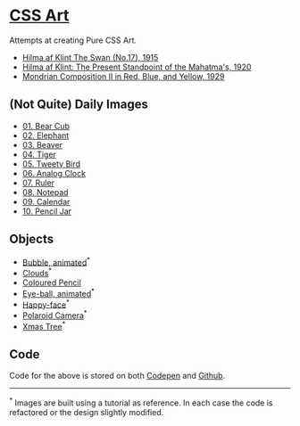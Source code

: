 # [CSS Art](https://janegca.github.io)

Attempts at creating Pure CSS Art.

- [Hilma af Klint The Swan (No.17), 1915](https://janegca.github.io/css-art/hilma/swan-17.html)
- [Hilma af Klint: The Present Standpoint of the Mahatma's, 1920](https://janegca.github.io/css-art/hilma/mahatma.html)
- [Mondrian Composition II in Red, Blue, and Yellow, 1929](https://janegca.github.io/css-art/mondrian/comp-II-rby.html)

## (Not Quite) Daily Images

- [01. Bear Cub](https://janegca.github.io/css-art/daily-images/01-bear-cub.html)
- [02. Elephant](https://janegca.github.io/css-art/daily-images/02-elephant.html)
- [03. Beaver](https://janegca.github.io/css-art/daily-images/03-beaver.html)
- [04. Tiger](https://janegca.github.io/css-art/daily-images/04-tiger.html)
- [05. Tweety Bird](https://janegca.github.io/css-art/daily-images/05-tweety.html)
- [06. Analog Clock](https://janegca.github.io/css-art/daily-images/06-clock)
- [07. Ruler](https://janegca.github.io/css-art/daily-images/07-ruler)
- [08. Notepad](https://janegca.github.io/css-art/daily-images/08-notepad)
- [09. Calendar](https://janegca.github.io/css-art/daily-images/09-calendar)
- [10. Pencil Jar](https://janegca.github.io/css-art/daily-images/10-pencil-jar)

## Objects

- [Bubble, animated](https://janegca.github.io/css-art/objects/bubble.html)<sup>\*</sup>
- [Clouds](https://janegca.github.io/css-art/objects/clouds.html)<sup>\*</sup>
- [Coloured Pencil](https://janegca.github.io/css-art/objects/pencil-green.html)
- [Eye-ball, animated](https://janegca.github.io/css-art/objects/eye-ball.html)<sup>\*</sup>
- [Happy-face](https://janegca.github.io/css-art/objects/happy-face.html)<sup>\*</sup>
- [Polaroid Camera](https://janegca.github.io/css-art/objects/polaroid.html)<sup>\*</sup>
- [Xmas Tree](https://janegca.github.io/css-art/objects/xmas-tree.html)<sup>\*</sup>

## Code

Code for the above is stored on both
[Codepen](https://codepen.io/collection/XjjkgL) and
[Github](https://github.com/janegca/css-art).

---

<sup>\*</sup> Images are built using a tutorial as reference. In each case the
code is refactored or the design slightly modified.
